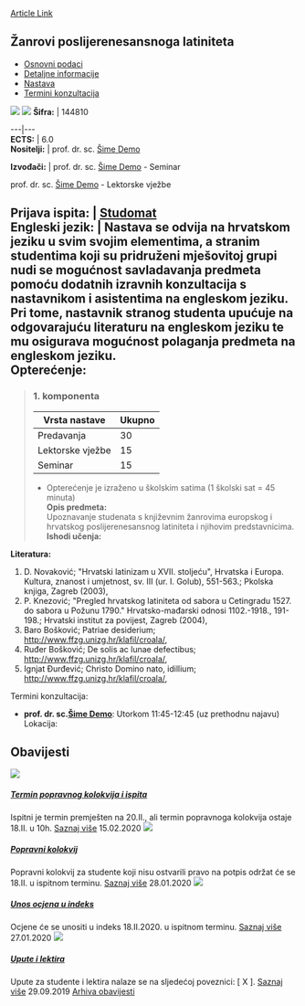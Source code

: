 [Article Link](https://www.fhs.hr/predmet/zpl_a)

## Žanrovi poslijerenesansnoga latiniteta
  * [Osnovni podaci](https://www.fhs.hr/predmet/zpl_a#v1id-523885_47090_1_0 "Osnovni podaci")
  * [Detaljne informacije](https://www.fhs.hr/predmet/zpl_a#v1id-523885_47090_1_1 "Detaljne informacije")
  * [Nastava](https://www.fhs.hr/predmet/zpl_a#v1id-523885_47090_1_2 "Nastava")
  * [Termini konzultacija](https://www.fhs.hr/predmet/zpl_a#v1id-523885_47090_1_3 "Termini konzultacija")


[![](https://www.fhs.hr/img/flags/gif/hr.gif)](https://www.fhs.hr/predmet/zpl_a) [![](https://www.fhs.hr/img/flags/gif/gb.gif)](https://www.fhs.hr/en/course/plg_a)
**Šifra:** |  144810  
  
---|---  
**ECTS:** |  6.0   
**Nositelji:** |  prof. dr. sc. [Šime Demo](https://www.fhs.hr/djelatnik/sime.demo)   
  
**Izvođači:** |  prof. dr. sc. [Šime Demo](https://www.fhs.hr/djelatnik/sime.demo) - Seminar  
  
prof. dr. sc. [Šime Demo](https://www.fhs.hr/djelatnik/sime.demo) - Lektorske vježbe  
  
**Prijava ispita:** |  [Studomat](http://www.isvu.hr/studomat)  
**Engleski jezik:** |  Nastava se odvija na hrvatskom jeziku u svim svojim elementima, a stranim studentima koji su pridruženi mješovitoj grupi nudi se mogućnost savladavanja predmeta pomoću dodatnih izravnih konzultacija s nastavnikom i asistentima na engleskom jeziku. Pri tome, nastavnik stranog studenta upućuje na odgovarajuću literaturu na engleskom jeziku te mu osigurava mogućnost polaganja predmeta na engleskom jeziku.   
**Opterećenje:**  
---  
> ### 1. komponenta
> | Vrsta nastave | Ukupno  
> ---|---  
> Predavanja | 30  
> Lektorske vježbe | 15  
> Seminar | 15  
> * Opterećenje je izraženo u školskim satima (1 školski sat = 45 minuta)   
**Opis predmeta:**  
> Upoznavanje studenata s književnim žanrovima europskog i hrvatskog poslijerenesansnog latiniteta i njihovim predstavnicima.  
**Ishodi učenja:**  

  
**Literatura:**  
  1. D. Novaković; "Hrvatski latinizam u XVII. stoljeću", Hrvatska i Europa. Kultura, znanost i umjetnost, sv. III (ur. I. Golub), 551-563.; Pkolska knjiga, Zagreb (2003), 
  2. P. Knezović; "Pregled hrvatskog latiniteta od sabora u Cetingradu 1527. do sabora u Požunu 1790." Hrvatsko-mađarski odnosi 1102.-1918., 191-198.; Hrvatski institut za povijest, Zagreb (2004), 
  3. Baro Bošković; Patriae desiderium; http://www.ffzg.unizg.hr/klafil/croala/, 
  4. Ruđer Bošković; De solis ac lunae defectibus; http://www.ffzg.unizg.hr/klafil/croala/, 
  5. Ignjat Đurđević; Christo Domino nato, idillium; http://www.ffzg.unizg.hr/klafil/croala/, 

  
Termini konzultacija: 
  * **prof. dr. sc.[Šime Demo](https://www.fhs.hr/djelatnik/sime.demo)**: 
Utorkom 11:45-12:45 (uz prethodnu najavu)
Lokacija: 


## Obavijesti
[ ![](https://www.fhs.hr/_pub/themes_static/hrstud2024/default/img/default_news.jpg) ](https://www.fhs.hr/predmet/zpl_a?@=21a4k#news_110662)
#####  [Termin popravnog kolokvija i ispita](https://www.fhs.hr/predmet/zpl_a?@=21a4k#news_110662)
Ispitni je termin premješten na 20.II., ali termin popravnoga kolokvija ostaje 18.II. u 10h. 
[Saznaj više](https://www.fhs.hr/predmet/zpl_a?@=21a4k#news_110662)
15.02.2020
[ ![](https://www.fhs.hr/_pub/themes_static/hrstud2024/default/img/default_news.jpg) ](https://www.fhs.hr/predmet/zpl_a?@=219xw#news_110662)
#####  [Popravni kolokvij](https://www.fhs.hr/predmet/zpl_a?@=219xw#news_110662)
Popravni kolokvij za studente koji nisu ostvarili pravo na potpis održat će se 18.II. u ispitnom terminu. 
[Saznaj više](https://www.fhs.hr/predmet/zpl_a?@=219xw#news_110662)
28.01.2020
[ ![](https://www.fhs.hr/_pub/themes_static/hrstud2024/default/img/default_news.jpg) ](https://www.fhs.hr/predmet/zpl_a?@=219wz#news_110662)
#####  [Unos ocjena u indeks](https://www.fhs.hr/predmet/zpl_a?@=219wz#news_110662)
Ocjene će se unositi u indeks 18.II.2020. u ispitnom terminu. 
[Saznaj više](https://www.fhs.hr/predmet/zpl_a?@=219wz#news_110662)
27.01.2020
[ ![](https://www.fhs.hr/_pub/themes_static/hrstud2024/default/img/default_news.jpg) ](https://www.fhs.hr/predmet/zpl_a?@=218pn#news_110662)
#####  [Upute i lektira](https://www.fhs.hr/predmet/zpl_a?@=218pn#news_110662)
Upute za studente i lektira nalaze se na sljedećoj poveznici: [ X ]. 
[Saznaj više](https://www.fhs.hr/predmet/zpl_a?@=218pn#news_110662)
29.09.2019
[Arhiva obavijesti](https://www.fhs.hr/predmet/zpl_a?@=20sav#news_110662 "Arhiva obavijesti")
